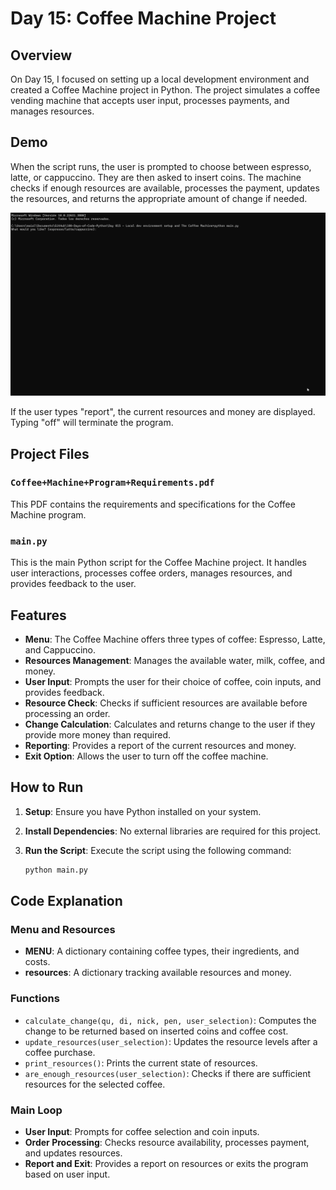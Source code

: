 # Day 15: Coffee Machine Project

## Overview

On Day 15, I focused on setting up a local development environment and created a Coffee Machine project in Python. The project simulates a coffee vending machine that accepts user input, processes payments, and manages resources.

## Demo

When the script runs, the user is prompted to choose between espresso, latte, or cappuccino. They are then asked to insert coins. The machine checks if enough resources are available, processes the payment, updates the resources, and returns the appropriate amount of change if needed.

![](Demo.gif)

If the user types "report", the current resources and money are displayed. Typing "off" will terminate the program.


## Project Files

### `Coffee+Machine+Program+Requirements.pdf`
This PDF contains the requirements and specifications for the Coffee Machine program.

### `main.py`
This is the main Python script for the Coffee Machine project. It handles user interactions, processes coffee orders, manages resources, and provides feedback to the user.

## Features

- **Menu**: The Coffee Machine offers three types of coffee: Espresso, Latte, and Cappuccino.
- **Resources Management**: Manages the available water, milk, coffee, and money.
- **User Input**: Prompts the user for their choice of coffee, coin inputs, and provides feedback.
- **Resource Check**: Checks if sufficient resources are available before processing an order.
- **Change Calculation**: Calculates and returns change to the user if they provide more money than required.
- **Reporting**: Provides a report of the current resources and money.
- **Exit Option**: Allows the user to turn off the coffee machine.

## How to Run

1. **Setup**: Ensure you have Python installed on your system.
2. **Install Dependencies**: No external libraries are required for this project.
3. **Run the Script**: Execute the script using the following command:

    ```bash
    python main.py
    ```

## Code Explanation

### Menu and Resources

- **MENU**: A dictionary containing coffee types, their ingredients, and costs.
- **resources**: A dictionary tracking available resources and money.

### Functions

- `calculate_change(qu, di, nick, pen, user_selection)`: Computes the change to be returned based on inserted coins and coffee cost.
- `update_resources(user_selection)`: Updates the resource levels after a coffee purchase.
- `print_resources()`: Prints the current state of resources.
- `are_enough_resources(user_selection)`: Checks if there are sufficient resources for the selected coffee.

### Main Loop

- **User Input**: Prompts for coffee selection and coin inputs.
- **Order Processing**: Checks resource availability, processes payment, and updates resources.
- **Report and Exit**: Provides a report on resources or exits the program based on user input.

